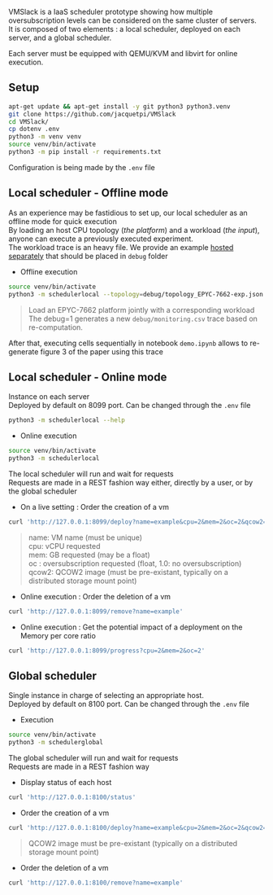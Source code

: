 VMSlack is a IaaS scheduler prototype showing how multiple oversubscription levels can be considered on the same cluster of servers.  
It is composed of two elements : a local scheduler, deployed on each server, and a global scheduler.

Each server must be equipped with QEMU/KVM and libvirt for online execution.

## Setup

```bash
apt-get update && apt-get install -y git python3 python3.venv
git clone https://github.com/jacquetpi/VMSlack
cd VMSlack/
cp dotenv .env
python3 -m venv venv
source venv/bin/activate
python3 -m pip install -r requirements.txt
```

Configuration is being made by the ```.env``` file

## Local scheduler - Offline mode

As an experience may be fastidious to set up, our local scheduler as an offline mode for quick execution  
By loading an host CPU topology (*the platform*) and a workload (*the input*), anyone can execute a previously executed experiment.  
The workload trace is an heavy file. We provide an example [hosted separately](https://drive.google.com/u/0/uc?id=18qy-4yKRAOS8s_REyPpFp8uUmpkrcakZ&export=download) that should be placed in ```debug``` folder

- Offline execution 
```bash
source venv/bin/activate
python3 -m schedulerlocal --topology=debug/topology_EPYC-7662-exp.json --load=debug/monitoring-EPYC7662-ocall.csv --debug=1
```
> Load an EPYC-7662 platform jointly with a corresponding workload  
> The debug=1 generates a new ```debug/monitoring.csv``` trace based on re-computation. 

After that, executing cells sequentially in notebook ```demo.ipynb```  allows to re-generate figure 3 of the paper using this trace

## Local scheduler - Online mode

Instance on each server  
Deployed by default on 8099 port. Can be changed through the ```.env``` file

```bash
python3 -m schedulerlocal --help
```

- Online execution
```bash
source venv/bin/activate
python3 -m schedulerlocal
```

The local scheduler will run and wait for requests  
Requests are made in a REST fashion way either, directly by a user, or by the global scheduler

- On a live setting : Order the creation of a vm
```bash
curl 'http://127.0.0.1:8099/deploy?name=example&cpu=2&mem=2&oc=2&qcow2=/var/lib/libvirt/images/hello.qcow2'
```
> name: VM name (must be unique)  
> cpu: vCPU requested  
> mem: GB requested (may be a float)  
> oc : oversubscription requested (float, 1.0: no oversubscription)  
> qcow2: QCOW2 image (must be pre-existant, typically on a distributed storage mount point)

- Online execution : Order the deletion of a vm
```bash
curl 'http://127.0.0.1:8099/remove?name=example'
```

- Online execution : Get the potential impact of a deployment on the Memory per core ratio
```bash
curl 'http://127.0.0.1:8099/progress?cpu=2&mem=2&oc=2'
```

## Global scheduler

Single instance in charge of selecting an appropriate host.  
Deployed by default on 8100 port. Can be changed through the ```.env``` file

- Execution
```bash
source venv/bin/activate
python3 -m schedulerglobal
```
The global scheduler will run and wait for requests  
Requests are made in a REST fashion way

- Display status of each host
```bash
curl 'http://127.0.0.1:8100/status'
```

-  Order the creation of a vm
```bash
curl 'http://127.0.0.1:8100/deploy?name=example&cpu=2&mem=2&oc=2&qcow2=/var/lib/libvirt/images/hello.qcow2'
```
>QCOW2 image must be pre-existant (typically on a distributed storage mount point)

- Order the deletion of a vm
```bash
curl 'http://127.0.0.1:8100/remove?name=example'
```
